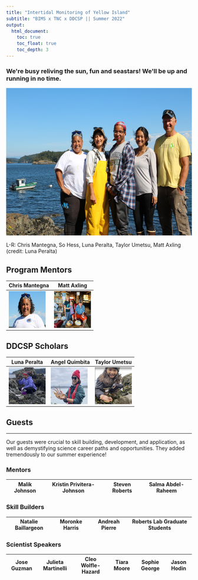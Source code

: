 ```yaml
---
title: "Intertidal Monitoring of Yellow Island"
subtitle: "BIMS x TNC x DDCSP || Summer 2022"
output:
  html_document:
    toc: true
    toc_float: true
    toc_depth: 3
---
```


### We're busy reliving the sun, fun and seastars! We'll be up and running in no time.
<img src="https://github.com/ChrisMantegna/ChrisMantegna.github.io/blob/master/assets/img/yellowTeam.JPG?raw=true" width="600" height="400">

L-R: Chris Mantegna, So Hess, Luna Peralta, Taylor Umetsu, Matt Axling (credit: Luna Peralta)

## Program Mentors
Chris Mantegna | Matt Axling
 ---           | ---
<img src= "https://github.com/ChrisMantegna/Yellow-Island/blob/gh-pages/photos/chris.JPG?raw=true" width="100" height="100"> | <img src= "https://github.com/ChrisMantegna/Yellow-Island/blob/gh-pages/photos/matt.jpg?raw=true" width="100" height="100">

## DDCSP Scholars
Luna Peralta | Angel Quimbita | Taylor Umetsu
---          | ---            | ---
<img src= "https://github.com/ChrisMantegna/Yellow-Island/blob/gh-pages/photos/luna.png?raw=true" width="100" height="100"> |  <img src= "https://github.com/ChrisMantegna/Yellow-Island/blob/gh-pages/photos/angel.png?raw=true" width="100" height="100"> | <img src= "https://github.com/ChrisMantegna/Yellow-Island/blob/gh-pages/photos/taylor.png?raw=true" width="100" height="100">
  
  ## Guests
  ---
  Our guests were crucial to skill building, development, and application, as well as demystifying science career paths and opportunities. They added tremendously to our summer experience!
  
  ### Mentors
  Malik Johnson | Kristin Privitera- Johnson | Steven Roberts | Salma Abdel-Raheem
  --- | --- | --- | ---
  
  ### Skill Builders
  Natalie Baillargeon | Moronke Harris | Andreah Pierre | Roberts Lab Graduate Students
  --- | --- | --- | ---
  
  ### Scientist Speakers
  Jose Guzman | Julieta Martinelli | Cleo Wolfle-Hazard | Tiara Moore | Sophie George | Jason Hodin
  --- | --- | --- | --- | --- | ---
  
  
  
